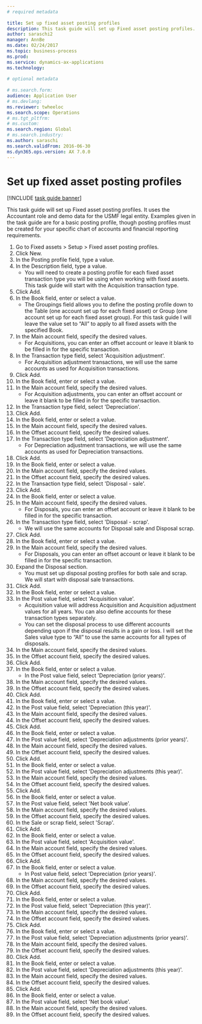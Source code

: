 ```yaml
--- 
# required metadata 
 
title: Set up fixed asset posting profiles
description: This task guide will set up Fixed asset posting profiles. 
author: saraschi2
manager: AnnBe 
ms.date: 02/24/2017
ms.topic: business-process 
ms.prod:  
ms.service: dynamics-ax-applications 
ms.technology:  
 
# optional metadata 
 
# ms.search.form:   
audience: Application User 
# ms.devlang:  
ms.reviewer: twheeloc
ms.search.scope: Operations 
# ms.tgt_pltfrm:  
# ms.custom:  
ms.search.region: Global
# ms.search.industry: 
ms.author: saraschi
ms.search.validFrom: 2016-06-30 
ms.dyn365.ops.version: AX 7.0.0 
---
```

# Set up fixed asset posting profiles

[!INCLUDE [task guide banner](../../includes/task-guide-banner.md)]

This task guide will set up Fixed asset posting profiles.  It uses the Accountant role and demo data for the USMF legal entity.  Examples given in the task guide are for a basic posting profile, though posting profiles must be created for your specific chart of accounts and financial reporting requirements.

1. Go to Fixed assets > Setup > Fixed asset posting profiles.
2. Click New.
3. In the Posting profile field, type a value.
4. In the Description field, type a value.
    * You will need to create a posting profile for each fixed asset transaction type you will be using when working with fixed assets.  This task guide will start with the Acquisition transaction type.  
5. Click Add.
6. In the Book field, enter or select a value.
    * The Groupings field allows you to define the posting profile down to the Table (one account set up for each fixed asset) or Group (one account set up for each fixed asset group).  For this task guide I will leave the value set to “All” to apply to all fixed assets with the specified Book.  
7. In the Main account field, specify the desired values.
    * For Acquisitions, you can enter an offset account or leave it blank to be filled in for the specific transaction.    
8. In the Transaction type field, select 'Acquisition adjustment'.
    * For Acquisition adjustment transactions, we will use the same accounts as used for Acquisition transactions.  
9. Click Add.
10. In the Book field, enter or select a value.
11. In the Main account field, specify the desired values.
    * For Acquisition adjustments, you can enter an offset account or leave it blank to be filled in for the specific transaction.    
12. In the Transaction type field, select 'Depreciation'.
13. Click Add.
14. In the Book field, enter or select a value.
15. In the Main account field, specify the desired values.
16. In the Offset account field, specify the desired values.
17. In the Transaction type field, select 'Depreciation adjustment'.
    * For Depreciation adjustment transactions, we will use the same accounts as used for Depreciation transactions.  
18. Click Add.
19. In the Book field, enter or select a value.
20. In the Main account field, specify the desired values.
21. In the Offset account field, specify the desired values.
22. In the Transaction type field, select 'Disposal - sale'.
23. Click Add.
24. In the Book field, enter or select a value.
25. In the Main account field, specify the desired values.
    * For Disposals, you can enter an offset account or leave it blank to be filled in for the specific transaction.  
26. In the Transaction type field, select 'Disposal - scrap'.
    * We will use the same accounts for Disposal sale and Disposal scrap.  
27. Click Add.
28. In the Book field, enter or select a value.
29. In the Main account field, specify the desired values.
    * For Disposals, you can enter an offset account or leave it blank to be filled in for the specific transaction.  
30. Expand the Disposal section.
    * You must set up disposal posting profiles for both sale and scrap.  We will start with disposal sale transactions.  
31. Click Add.
32. In the Book field, enter or select a value.
33. In the Post value field, select 'Acquisition value'.
    * Acquisition value will address Acquisition and Acquisition adjustment values for all years.  You can also define accounts for these transaction types separately.  
    * You can set the disposal process to use different accounts depending upon if the disposal results in a gain or loss.  I will set the Sales value type to “All” to use the same accounts for all types of disposals.  
34. In the Main account field, specify the desired values.
35. In the Offset account field, specify the desired values.
36. Click Add.
37. In the Book field, enter or select a value.
    * In the Post value field, select 'Depreciation (prior years)'.  
38. In the Main account field, specify the desired values.
39. In the Offset account field, specify the desired values.
40. Click Add.
41. In the Book field, enter or select a value.
42. In the Post value field, select 'Depreciation (this year)'.
43. In the Main account field, specify the desired values.
44. In the Offset account field, specify the desired values.
45. Click Add.
46. In the Book field, enter or select a value.
47. In the Post value field, select 'Depreciation adjustments (prior years)'.
48. In the Main account field, specify the desired values.
49. In the Offset account field, specify the desired values.
50. Click Add.
51. In the Book field, enter or select a value.
52. In the Post value field, select 'Depreciation adjustments (this year)'.
53. In the Main account field, specify the desired values.
54. In the Offset account field, specify the desired values.
55. Click Add.
56. In the Book field, enter or select a value.
57. In the Post value field, select 'Net book value'.
58. In the Main account field, specify the desired values.
59. In the Offset account field, specify the desired values.
60. In the Sale or scrap field, select 'Scrap'.
61. Click Add.
62. In the Book field, enter or select a value.
63. In the Post value field, select 'Acquisition value'.
64. In the Main account field, specify the desired values.
65. In the Offset account field, specify the desired values.
66. Click Add.
67. In the Book field, enter or select a value.
    * In Post value field, select 'Depreciation (prior years)'.  
68. In the Main account field, specify the desired values.
69. In the Offset account field, specify the desired values.
70. Click Add.
71. In the Book field, enter or select a value.
72. In the Post value field, select 'Depreciation (this year)'.
73. In the Main account field, specify the desired values.
74. In the Offset account field, specify the desired values.
75. Click Add.
76. In the Book field, enter or select a value.
77. In the Post value field, select 'Depreciation adjustments (prior years)'.
78. In the Main account field, specify the desired values.
79. In the Offset account field, specify the desired values.
80. Click Add.
81. In the Book field, enter or select a value.
82. In the Post value field, select 'Depreciation adjustments (this year)'.
83. In the Main account field, specify the desired values.
84. In the Offset account field, specify the desired values.
85. Click Add.
86. In the Book field, enter or select a value.
87. In the Post value field, select 'Net book value'.
88. In the Main account field, specify the desired values.
89. In the Offset account field, specify the desired values.

